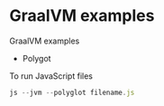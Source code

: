 # GraalVM examples

GraalVM examples
* Polygot

To run JavaScript files 
```js
js --jvm --polyglot filename.js
```